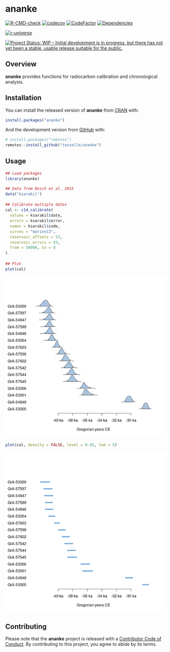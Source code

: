 
<!-- README.md is generated from README.Rmd. Please edit that file -->

# ananke

<!-- badges: start -->

[![R-CMD-check](https://github.com/tesselle/ananke/workflows/R-CMD-check/badge.svg)](https://github.com/tesselle/ananke/actions)
[![codecov](https://codecov.io/gh/tesselle/ananke/branch/main/graph/badge.svg?token=UgoOXsZW86)](https://app.codecov.io/gh/tesselle/ananke)
[![CodeFactor](https://www.codefactor.io/repository/github/tesselle/ananke/badge/main)](https://www.codefactor.io/repository/github/tesselle/ananke/overview/main)
[![Dependencies](https://tinyverse.netlify.com/badge/ananke)](https://cran.r-project.org/package=ananke)

<a href="https://tesselle.r-universe.dev/ananke"
class="pkgdown-devel"><img
src="https://tesselle.r-universe.dev/badges/ananke"
alt="r-universe" /></a>

[![Project Status: WIP – Initial development is in progress, but there
has not yet been a stable, usable release suitable for the
public.](https://www.repostatus.org/badges/latest/wip.svg)](https://www.repostatus.org/#wip)
<!-- badges: end -->

## Overview

**ananke** provides functions for radiocarbon calibration and
chronological analysis.

## Installation

You can install the released version of **ananke** from
[CRAN](https://CRAN.R-project.org) with:

``` r
install.packages("ananke")
```

And the development version from [GitHub](https://github.com/) with:

``` r
# install.packages("remotes")
remotes::install_github("tesselle/ananke")
```

## Usage

``` r
## Load packages
library(ananke)
```

``` r
## Data from Bosch et al. 2015
data("ksarakil")

## Calibrate multiple dates
cal <- c14_calibrate(
  values = ksarakil$date,
  errors = ksarakil$error,
  names = ksarakil$code,
  curves = "marine13",
  reservoir_offsets = 53,
  reservoir_errors = 43,
  from = 50000, to = 0
)

## Plot
plot(cal)
```

![](man/figures/README-calibration-1.png)<!-- -->

``` r
plot(cal, density = FALSE, level = 0.95, lwd = 5)
```

![](man/figures/README-calibration-2.png)<!-- -->

## Contributing

Please note that the **ananke** project is released with a [Contributor
Code of Conduct](https://www.tesselle.org/conduct.html). By contributing
to this project, you agree to abide by its terms.
